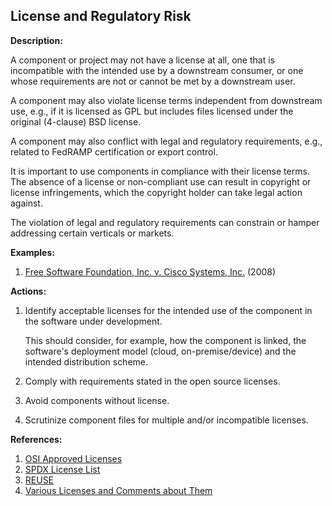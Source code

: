 ## License and Regulatory Risk

**Description:**

A component or project may not have a license at all, one that is incompatible with the intended use by a downstream consumer, or one whose requirements are not or cannot be met by a downstream user.

A component may also violate license terms independent from downstream use, e.g., if it is licensed as GPL but includes files licensed under the original (4-clause) BSD license.

A component may also conflict with legal and regulatory requirements, e.g., related to FedRAMP certification or export control.

It is important to use components in compliance with their license terms. The absence of a license or non-compliant use can result in copyright or license infringements, which the copyright holder can take legal action against.

The violation of legal and regulatory requirements can constrain or hamper addressing certain verticals or markets.

**Examples:**

1. [Free Software Foundation, Inc. v. Cisco Systems, Inc.](https://www.fsf.org/licensing/complaint-2008-12-11.pdf) (2008)

**Actions:**

1. Identify acceptable licenses for the intended use of the component in the software under development.

    This should consider, for example, how the component is linked, the software's deployment model (cloud, on-premise/device) and the intended distribution scheme.
2. Comply with requirements stated in the open source licenses.
3. Avoid components without license.
4. Scrutinize component files for multiple and/or incompatible licenses.

**References:**

1. [OSI Approved Licenses](https://opensource.org/licenses/)
2. [SPDX License List](https://spdx.org/licenses/)
3. [REUSE](https://reuse.software/)
4. [Various Licenses and Comments about Them](https://www.gnu.org/licenses/license-list.en.html)
